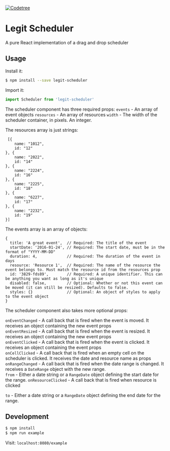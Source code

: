 [![Codetree](https://codetree.com/images/managed-with-codetree.svg)](https://codetree.com/projects/Q6Rz)

# Legit Scheduler
A pure React implementation of a drag and drop scheduler

## Usage

Install it:
```bash
$ npm install --save legit-scheduler
```

Import it:
```js
import Scheduler from 'legit-scheduler'
```

The scheduler component has three required props:
`events`    - An array of event objects
`resources` - An array of resources
`width`     - The width of the scheduler container, in pixels. An integer.

The resources array is just strings:
```
 [{
    name: "1012",
    id: "12"
}, {
    name: "2022",
    id: "14"
}, {
    name: "2224",
    id: "16"
}, {
    name: "2225",
    id: "18"
}, {
    name: "6227",
    id: "17"
}, {
    name: "2232",
    id: "19"
}]
```

The events array is an array of objects:
```
{
  title: 'A great event',  // Required: The title of the event
  startDate: '2016-01-24', // Required: The start date, must be in the format of "YYYY-MM-DD"
  duration: 4,             // Required: The duration of the event in days
  resource: 'Resource 1',  // Required: The name of the resource the event belongs to. Must match the resource id from the resources prop
  id: '3829-fds89',        // Required: A unique identifier. This can be anything you want as long as it's unique
  disabled: false,         // Optional: Whether or not this event can be moved (it can still be resized). Defaults to false.
  styles: {}               // Optional: An object of styles to apply to the event object
}
```

The scheduler component also takes more optional props:

`onEventChanged` - A call back that is fired when the event is moved. It receives an object containing the new event props  
`onEventResized` - A call back that is fired when the event is resized. It receives an object containing the new event props  
`onEventClicked` - A call back that is fired when the event is clicked. It receives an object containing the event props  
`onCellClicked`  - A call back that is fired when an empty cell on the scheduler is clicked. It receives the date and resource name as props  
`onRangeChanged` - A call back that is fired when the date range is changed. It receives a `DateRange` object with the new range.  
`from` - Either a date string or a `RangeDate` object defining the start date for the range.
`onResourceClicked` - A call back that is fired when resource is clicked 

`to` - Either a date string or a `RangeDate` object defining the end date for the range.

## Development
```bash
$ npm install
$ npm run example
```

Visit: `localhost:8080/example`
